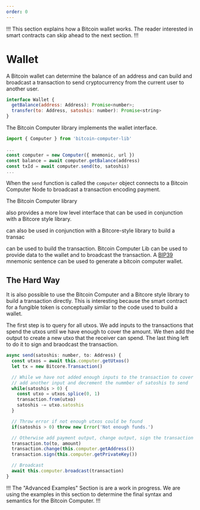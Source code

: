 ```yaml
---
order: 0
---
```


!!!
This section explains how a Bitcoin wallet works. The reader interested in smart contracts can skip ahead to the next section.
!!!

# Wallet

A Bitcoin wallet can determine the balance of an address and can build and broadcast a transaction to send cryptocurrency from the current user to another user.

```js
interface Wallet {
  getBalance(address: Address): Promise<number>;
  transfer(to: Address, satoshis: number): Promise<string>
}
```

The Bitcoin Computer library implements the wallet interface.

```js
import { Computer } from 'bitcoin-computer-lib'

...
const computer = new Computer({ mnemonic, url })
const balance = await computer.getBalance(address)
const txId = await computer.send(to, satoshis)
...
```

When the ``send`` function is called the ``computer`` object connects to a Bitcoin Computer Node to broadcast a transaction encoding payment.



The Bitcoin Computer library

also provides a more low level interface that can be used in conjunction with a Bitcore style library.


can also be used in conjunction with a Bitcore-style library to build a transac


 can be used to build the transaction. Bitcoin Computer Lib can be used to provide data to the wallet and to broadcast the transaction. A [BIP39](https://github.com/bitcoin/bips/blob/master/bip-0039.mediawiki) mnemonic sentence can be used to generate a bitcoin computer wallet.


## The Hard Way

It is also possible to use the Bitcoin Computer and a Bitcore style library to build a transaction directly. This is interesting because the smart contract for a fungible token is conceptually similar to the code used to build a wallet.

The first step is to query for all utxos. We add inputs to the transactions that spend the utxos until we have enough to cover the amount. We then add the output to create a new utxo that the receiver can spend. The last thing left to do it to sign and braodcast the transaction.

```js #
async send(satoshis: number, to: Address) {
  const utxos = await this.computer.getUtxos()
  let tx = new Bitcore.Transaction()

  // While we have not added enough inputs to the transaction to cover the amount:
  // add another input and decrement the nummber of satoshis to send
  while(satoshis > 0) {
    const utxo = utxos.splice(0, 1)
    transaction.from(utxo)
    satoshis -= utxo.satoshis
  }

  // Throw error if not enough utxos could be found
  if(satoshis > 0) throw new Error('Not enough funds.')

  // Otherwise add payment output, change output, sign the transaction and broadcast it
  transaction.to(to, amount)
  transaction.change(this.computer.getAddress())
  transaction.sign(this.computer.getPrivateKey())

  // Broadcast
  await this.computer.broadcast(transaction)
}
```

!!!
The "Advanced Examples" Section is are a work in progress. We are using the examples in this section to determine the final syntax and semantics for the Bitcoin Computer.
!!!

